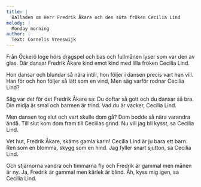```yaml
---
title: |
  Balladen om Herr Fredrik Åkare och den söta fröken Cecilia Lind
melody: |
  Monday morning
author: |
  Text: Cornelis Vreeswijk
---
```

Från Öckerö loge hörs dragspel och bas
och fullmånen lyser som var den av glas.
Där dansar Fredrik Åkare kind emot kind
med lilla fröken Cecilia Lind.

Hon dansar och blundar så nära intill,
hon följer i dansen precis vart han vill.
Han för och hon följer så lätt som en vind,
Men säg varför rodnar Cecilia Lind?

Säg var det för det Fredrik Åkare sa:
Du doftar så gott och du dansar så bra.
Din midja är smal och barmen är trind.
Vad du är vacker, Cecilia Lind.

Men dansen tog slut och vart skulle dom gå?
Dom bodde så nära varandra ändå.
Till slut kom dom fram till Cecilias grind.
Nu vill jag bli kysst, sa Cecilia Lind.

Vet hut, Fredrik Åkare, skäms gamla karln!
Cecilia Lind är ju bara ett barn.
Ren som en blomma, skygg som en hind.
Jag fyller snart sjutton, sa Cecilia Lind.

Och stjärnorna vandra och timmarna fly
och Fredrik är gammal men månen är ny.
Ja, Fredrik är gammal men kärlek är blind.
Åh, kyss mig igen, sa Cecilia Lind.
